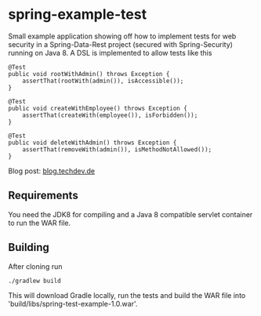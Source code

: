spring-example-test
===================
Small example application showing off how to implement tests for web security in a Spring-Data-Rest project (secured with Spring-Security) running
on Java 8. A DSL is implemented to allow tests like this

    @Test
    public void rootWithAdmin() throws Exception {
        assertThat(rootWith(admin()), isAccessible());
    }

    @Test
    public void createWithEmployee() throws Exception {
        assertThat(createWith(employee()), isForbidden());
    }

    @Test
    public void deleteWithAdmin() throws Exception {
        assertThat(removeWith(admin()), isMethodNotAllowed());
    }

Blog post: [blog.techdev.de](http://blog.techdev.de)

Requirements
------------
You need the JDK8 for compiling and a Java 8 compatible servlet container to run the WAR file.

Building
--------
After cloning run

    ./gradlew build

This will download Gradle locally, run the tests and build the WAR file into 'build/libs/spring-test-example-1.0.war'.
